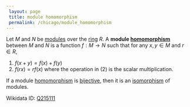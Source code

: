 ```yaml
---
 layout: page
 title: module homomorphism
 permalink: /chicago/module_homomorphism
---
```

Let $M$ and $N$ be [modules](https://mathgloss.github.io/MathGloss/chicago/module_over_a_ring) over the [ring](https://mathgloss.github.io/MathGloss/chicago/ring) $R$. A **module [homomorphism](https://mathgloss.github.io/MathGloss/chicago/homomorphism)** between $M$ and $N$ is a function $f:M\to N$ such that for any $x,y \in M$ and $r\in R$, 
1. $f(x+y) = f(x) + f(y)$
2. $f(rx) = rf(x)$
where the operation in (2) is the scalar multiplication.

If a module [homomorphism](https://mathgloss.github.io/MathGloss/chicago/homomorphism) is [bijective](https://mathgloss.github.io/MathGloss/chicago/bijective), then it is an [isomorphism](https://mathgloss.github.io/MathGloss/chicago/isomorphism) of modules.

Wikidata ID: [Q215111](https://www.wikidata.org/wiki/Q215111)